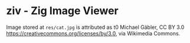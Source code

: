 # ziv - Zig Image Viewer

Image stored at `res/cat.jpg` is attributed as t0 Michael Gäbler, CC BY 3.0 <https://creativecommons.org/licenses/by/3.0>, via Wikimedia Commons.
